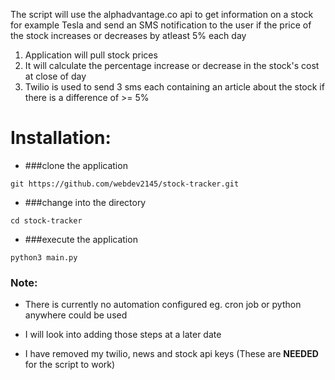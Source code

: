 The script will use the alphadvantage.co api to get information on a stock for example Tesla and send an SMS notification to the user if the price of the stock increases or decreases by atleast 5% each day

1. Application will pull stock prices
2. It will calculate the percentage increase or decrease in the stock's cost at close of day
3. Twilio is used to send 3 sms each containing an article about the stock if there is a difference of >= 5%

# Installation:

- ###clone the application

`git https://github.com/webdev2145/stock-tracker.git`

- ###change into the directory

`cd stock-tracker`
  
- ###execute the application

`python3 main.py`
  
### Note: 
- There is currently no automation configured eg. cron job or python anywhere could be used

- I will look into adding those steps at a later date

- I have removed my twilio, news and stock api keys (These are **NEEDED** for the script to work)


